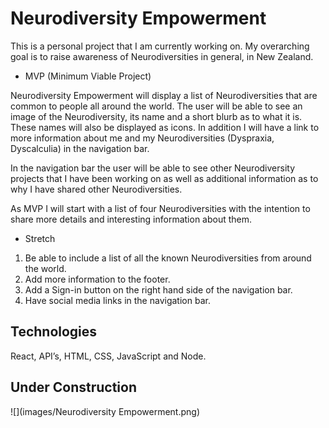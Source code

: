 # Neurodiversity Empowerment

This is a personal project that I am currently working on. My overarching goal is to raise awareness of Neurodiversities in general, in New Zealand.

* MVP (Minimum Viable Project)

Neurodiversity Empowerment will display a list of Neurodiversities that are common to people all around the world. The user will be able to see an image of the Neurodiversity, its name and a short blurb as to what it is. These names will also be displayed as icons. In addition I will have a link to more information about me and my Neurodiversities (Dyspraxia, Dyscalculia) in the navigation bar. 

In the navigation bar the user will be able to see other Neurodiversity projects that I have been working on as well as additional information as to why I have shared other Neurodiversities. 

As MVP I will start with a list of four Neurodiversities with the intention to share more details and interesting information about them. 

* Stretch

1.	Be able to include a list of all the known Neurodiversities from around the world. 
2.	Add more information to the footer. 
3.	Add a Sign-in button on the right hand side of the navigation bar. 
4.	Have social media links in the navigation bar. 

## Technologies

React, API’s, HTML, CSS, JavaScript and Node. 

## Under Construction 
![](images/Neurodiversity Empowerment.png)
